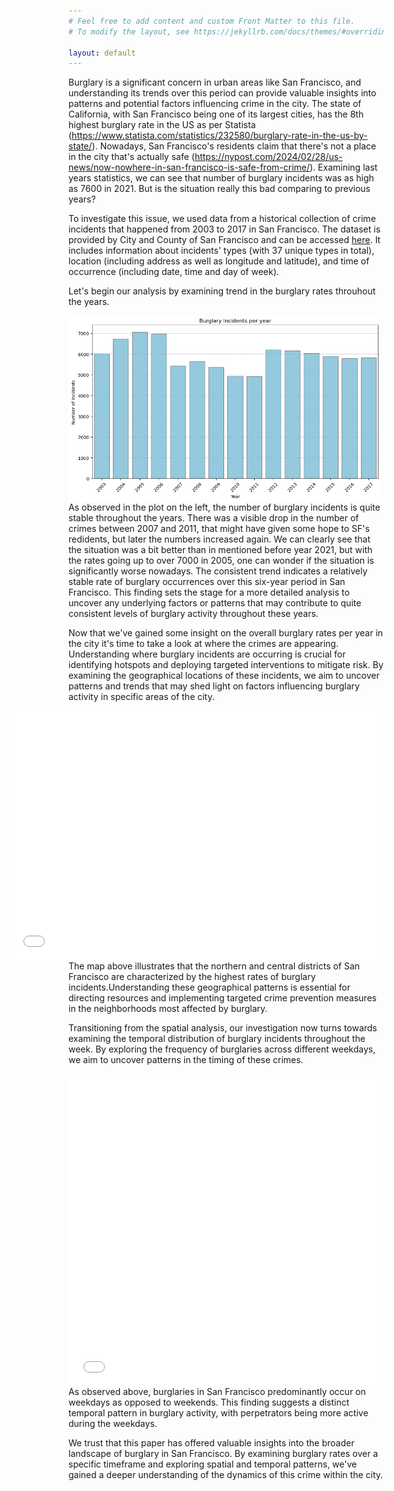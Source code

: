 ```yaml
---
# Feel free to add content and custom Front Matter to this file.
# To modify the layout, see https://jekyllrb.com/docs/themes/#overriding-theme-defaults

layout: default
---
```


Burglary is a significant concern in urban areas like San Francisco, and understanding its trends over this period can provide valuable insights into patterns and potential factors influencing crime in the city. The state of California, with San Francisco being one of its largest cities, has the 8th highest burglary rate in the US as per Statista (https://www.statista.com/statistics/232580/burglary-rate-in-the-us-by-state/). Nowadays, San Francisco's residents claim that there's not a place in the city that's actually safe (https://nypost.com/2024/02/28/us-news/now-nowhere-in-san-francisco-is-safe-from-crime/). Examining last years statistics, we can see that number of burglary incidents was as high as 7600 in 2021. But is the situation really this bad comparing to previous years?


To investigate this issue, we used data from a historical collection of crime incidents that happened from 2003 to 2017 in San Francisco. The dataset is provided by City and County of San Francisco and can be accessed [here](https://data.sfgov.org/Public-Safety/Police-Department-Incident-Reports-Historical-2003/tmnf-yvry/about_data). It includes information about incidents' types (with 37 unique types in total), location (including address as well as longitude and latitude), and time of occurrence (including date, time and day of week).

Let's begin our analysis by examining trend in the burglary rates throuhout the years. 

<img align="left" width="500" src="assets/burglary_years.png">
<!-- *Burglary Incidents per Year (2012-2017)* -->

As observed in the plot on the left, the number of burglary incidents is quite stable throughout the years. There was a visible drop in the number of crimes between 2007 and 2011, that might have given some hope to SF's redidents, but later the numbers increased again. We can clearly see that the situation was a bit better than in mentioned before year 2021, but with the rates going up to over 7000 in 2005, one can wonder if the situation is significantly worse nowadays. The consistent trend indicates a relatively stable rate of burglary occurrences over this six-year period in San Francisco. This finding sets the stage for a more detailed analysis to uncover any underlying factors or patterns that may contribute to quite consistent levels of burglary activity throughout these years.

Now that we've gained some insight on the overall burglary rates per year in the city it's time to take a look at where the crimes are appearing. Understanding where burglary incidents are occurring is crucial for identifying hotspots and deploying targeted interventions to mitigate risk. By examining the geographical locations of these incidents, we aim to uncover patterns and trends that may shed light on factors influencing burglary activity in specific areas of the city.

<iframe src="assets/map.html" 
    align="right" 
    width="600" 
    height="400"
    scrolling="no" 
    seamless="seamless" 
    frameborder="0">
</iframe>

The map above illustrates that the northern and central districts of San Francisco are characterized by the highest rates of burglary incidents.Understanding these geographical patterns is essential for directing resources and implementing targeted crime prevention measures in the neighborhoods most affected by burglary. 


Transitioning from the spatial analysis, our investigation now turns towards examining the temporal distribution of burglary incidents throughout the week. By exploring the frequency of burglaries across different weekdays, we aim to uncover patterns in the timing of these crimes. 

<iframe src="assets/districts_years.html"
    sandbox="allow-same-origin allow-scripts"
    align="left"
    width="100%"
    height="500"
    scrolling="no"
    seamless="seamless"
    frameborder="0">
</iframe>

As observed above, burglaries in San Francisco predominantly occur on weekdays as opposed to weekends. This finding suggests a distinct temporal pattern in burglary activity, with perpetrators being more active during the weekdays.

We trust that this paper has offered valuable insights into the broader landscape of burglary in San Francisco. By examining burglary rates over a specific timeframe and exploring spatial and temporal patterns, we've gained a deeper understanding of the dynamics of this crime within the city.